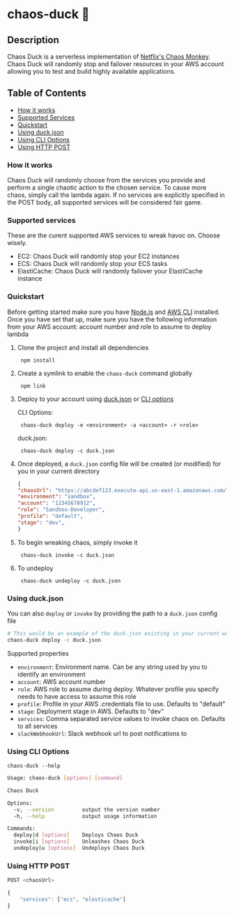 # chaos-duck 🦆

## Description

Chaos Duck is a serverless implementation of [Netflix's Chaos Monkey](https://github.com/Netflix/chaosmonkey). Chaos Duck will randomly stop and failover resources in your AWS account allowing you to test and build highly available applications.

## Table of Contents

- [How it works](#markdown-header-how-it-works)
- [Supported Services](#markdown-header-supported-services)
- [Quickstart](#markdown-header-quickstart)
- [Using duck.json](#markdown-header-using-duck.json)
- [Using CLI Options](#markdown-header-using-cli-options)
- [Using HTTP POST](#markdown-header-using-http-post)

### How it works

Chaos Duck will randomly choose from the services you provide and perform a single chaotic action to the chosen service. To cause more chaos, simply call the lambda again. If no services are explicitly specified in the POST body, all supported services will be considered fair game.

### Supported services

These are the curent supported AWS services to wreak havoc on. Choose wisely.

- EC2: Chaos Duck will randomly stop your EC2 instances
- ECS: Chaos Duck will randomly stop your ECS tasks
- ElastiCache: Chaos Duck will randomly failover your ElastiCache instance

### Quickstart

Before getting started make sure you have [Node.js](https://nodejs.org) and [AWS CLI](https://docs.aws.amazon.com/cli/latest/userguide/cli-chap-install.html) installed. Once you have set that up, make sure you have the following information from your AWS account: account number and role to assume to deploy lambda

1. Clone the project and install all dependencies

        npm install

2. Create a symlink to enable the `chaos-duck` command globally

        npm link

3. Deploy to your account using [duck.json](#markdown-header-using-duck.json) or [CLI options](#markdown-header-using-cli-options)

    CLI Options:

        chaos-duck deploy -e <environment> -a <account> -r <role>

    duck.json:

        chaos-duck deploy -c duck.json

4. Once deployed, a `duck.json` config file will be created (or modified) for you in your current directory

    ```json
    {
    "chaosUrl": "https://abcdef123.execute-api.us-east-1.amazonaws.com/dev/chaos",
    "environment": "sandbox",
    "account": "12345678912",
    "role": "Sandbox-Developer",
    "profile": "default",
    "stage": "dev",
    }
    ```

5. To begin wreaking chaos, simply invoke it

        chaos-duck invoke -c duck.json

6. To undeploy

        chaos-duck undeploy -c duck.json

### Using duck.json

You can also `deploy` or `invoke` by providing the path to a `duck.json` config file

```sh
# This would be an example of the duck.json existing in your current working directory
chaos-duck deploy -c duck.json
```

Supported properties

- `environment`: Environment name. Can be any string used by you to identify an environment
- `account`: AWS account number
- `role`: AWS role to assume during deploy. Whatever profile you specify needs to have access to assume this role
- `profile`: Profile in your AWS .credentials file to use. Defaults to "default"
- `stage`: Deployment stage in AWS. Defaults to "dev"
- `services`: Comma separated service values to invoke chaos on. Defaults to all services
- `slackWebhookUrl`: Slack webhook url to post notifications to

### Using CLI Options

`chaos-duck --help`

```sh
Usage: chaos-duck [options] [command]

Chaos Duck

Options:
  -v, --version         output the version number
  -h, --help            output usage information

Commands:
  deploy|d [options]    Deploys Chaos Duck
  invoke|i [options]    Unleashes Chaos Duck
  undeploy|u [options]  Undeploys Chaos Duck
```

### Using HTTP POST

```js
POST <chaosUrl>

{
    "services": ["ecs", "elasticache"]
}
```